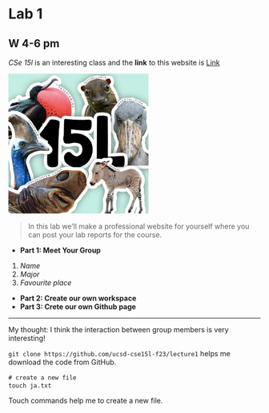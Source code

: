 # Lab 1
## W 4-6 pm
*CSe 15l* is an interesting class and the **link** to this website is [Link](https://ucsd-cse15l-f23.github.io/)


![Image](94415100.png)

> In this lab we’ll make a professional website for yourself where you can post your lab reports for the course. 
* **Part 1: Meet Your Group**
1. *Name*
2. *Major*
3. *Favourite place*
* **Part 2: Create our own workspace**
* **Part 3: Crete our own Github page**



---
My thought:
I think the interaction between group members is very interesting!

`git clone https://github.com/ucsd-cse15l-f23/lecture1` helps me download the code from GitHub.

```
# create a new file
touch ja.txt
```

Touch commands help me to create a new file.



